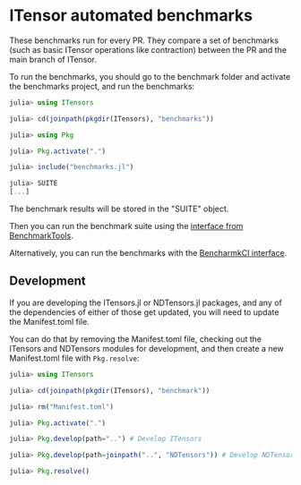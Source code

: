 # ITensor automated benchmarks

These benchmarks run for every PR. They compare a set of benchmarks (such as basic ITensor operations like contraction) between the PR and the main branch of ITensor.

To run the benchmarks, you should go to the benchmark folder and activate the benchmarks project, and run the benchmarks:
```julia
julia> using ITensors

julia> cd(joinpath(pkgdir(ITensors), "benchmarks"))

julia> using Pkg

julia> Pkg.activate(".")

julia> include("benchmarks.jl")

julia> SUITE
[...]
```
The benchmark results will be stored in the "SUITE" object.

Then you can run the benchmark suite using the [interface from BenchmarkTools](https://juliaci.github.io/BenchmarkTools.jl/stable/manual/#Tuning-and-running-a-BenchmarkGroup).

Alternatively, you can run the benchmarks with the [BencharmkCI interface](https://github.com/tkf/BenchmarkCI.jl#running-benchmarkci-interactively=).

## Development

If you are developing the ITensors.jl or NDTensors.jl packages, and any of the dependencies of either of those get updated, you will need to update the Manifest.toml file.

You can do that by removing the Manifest.toml file, checking out the ITensors and NDTensors modules for development, and then create a new Manifest.toml file with `Pkg.resolve`:
```julia
julia> using ITensors

julia> cd(joinpath(pkgdir(ITensors), "benchmark"))

julia> rm("Manifest.toml")

julia> Pkg.activate(".")

julia> Pkg.develop(path="..") # Develop ITensors

julia> Pkg.develop(path=joinpath("..", "NDTensors")) # Develop NDTensors

julia> Pkg.resolve()
```
